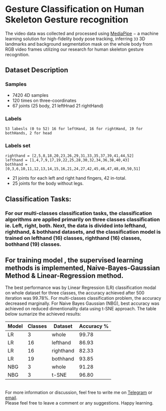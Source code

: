 # Gesture Classification on Human Skeleton Gesture recognition

The video data was collected and processed using [MediaPipe](https://google.github.io/mediapipe/) $-$ a machine learning solution for high-fidelity body pose tracking, inferring `33` 3D landmarks and background segmentation mask on the whole body from RGB video frames utilizing our research for human skeleton gesture recognition.

## Dataset Description

### Samples
- 7420 4D samples
- 120 times on three-coordinates 
- 67 joints (25 body, 21 leftHnad 21 rightHand)

### Labels
`53 labesls (0 to 52) 16 for leftHand, 16 for rightHand, 19 for bothHands, 2 for head`

### Labels set
`righthand = [2,5,8,18,20,23,26,29,31,33,35,37,39,41,44,52]` \
`lefthand = [1,4,7,9,17,19,22,25,28,30,32,34,36,38,40,43]` \
`bothhand = [0,3,6,10,11,12,13,14,15,16,21,24,27,42,45,46,47,48,49,50,51]`

- 21 joints for each left and right hand fingers, 42 in-total.
- 25 joints for the body without legs.

## Classification Tasks:

### For our multi-classes classification tasks, the classification algorithms are applied primarily on three classes classification ie. Left, right, both. Next, the data is divided into lefthand, righthand, & bothhand datasets, and the classification model is trained on lefthand (16) classes, righthand (16) classes, bothhand (19) classes.  

## For training model , the  supervised learning methods is implemented, Naive-Bayes-Gaussian Method & Linear-Regression method. 

The best performance was by Linear Regression (LR) classification modal on whole dataset for three classes, the accuracy achieved after 500 iteration was 99.78%. 
For multi-classes classification problem, the accuracy decreased marginally. For Naive Bayes Gaussian (NBG), best accuracy was achieved on reduced dimentionality data using t-SNE approach. The table below sumarize the achieved results: 


| Model | Classes | Dataset | Accuracy % | 
|--------|----------|---------|----------|
| LR | 3 | whole | 99.78 |
| LR | 16 | lefthand | 86.93 |
| LR | 16 | righthand | 82.33 | 
| LR | 19 | bothhand | 93.85 |
| NBG | 3 | whole | 91.28 | 
| NBG | 3 | t-SNE | 96.80 | 

\
For more information or discussion, feel free to write me on [Telegram](https://t.me/tomarp) or [email](mailto:p.tomar@outlook.de?subject=[GitHub]). \
Please feel free to leave a comment or any suggestions. Happy learning. 

